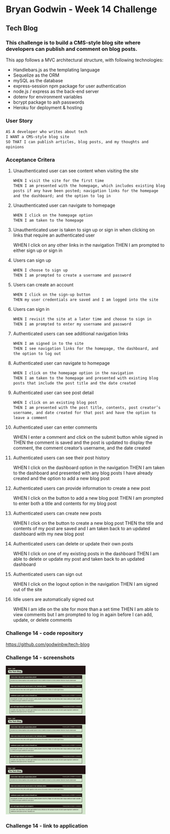 # **Bryan Godwin - Week 14 Challenge**

## **Tech Blog**

### This challenge is to build a CMS-style blog site where developers can publish and comment on blog posts.

This app follows a MVC architectural structure, with following technologies:

- Handlebars.js as the templating language
- Sequelize as the ORM
- mySQL as the database
- express-session npm package for user authentication
- node.js / express as the back-end server
- dotenv for environment variables
- bcrypt package to ash passwords
- Heroku for deployment & hosting

### **User Story**

    AS A developer who writes about tech
    I WANT a CMS-style blog site
    SO THAT I can publish articles, blog posts, and my thoughts and opinions

### **Acceptance Critera**

1.  Unauthenticated user can see content when visiting the site

        WHEN I visit the site for the first time
        THEN I am presented with the homepage, which includes existing blog posts if any have been posted; navigation links for the homepage and the dashboard; and the option to log in

2.  Unauthenticated user can navigate to homepage

        WHEN I click on the homepage option
        THEN I am taken to the homepage

3.  Unauthenticated user is taken to sign up or sign in when clicking on links that require an authenticated user

    WHEN I click on any other links in the navigation
    THEN I am prompted to either sign up or sign in

4.  Users can sign up

        WHEN I choose to sign up
        THEN I am prompted to create a username and password

5.  Users can create an account

        WHEN I click on the sign-up button
        THEN my user credentials are saved and I am logged into the site

6.  Users can sign in

        WHEN I revisit the site at a later time and choose to sign in
        THEN I am prompted to enter my username and password

7.  Authenticated users can see additional navigation links

        WHEN I am signed in to the site
        THEN I see navigation links for the homepage, the dashboard, and the option to log out

8.  Authenticated user can navigate to homepage

        WHEN I click on the homepage option in the navigation
        THEN I am taken to the homepage and presented with existing blog posts that include the post title and the date created

9.  Authenticated user can see post detail

        WHEN I click on an existing blog post
        THEN I am presented with the post title, contents, post creator’s username, and date created for that post and have the option to leave a comment

10. Authenticated user can enter comments

    WHEN I enter a comment and click on the submit button while signed in
    THEN the comment is saved and the post is updated to display the comment, the comment creator’s username, and the date created

11. Authenticated users can see their post history

    WHEN I click on the dashboard option in the navigation
    THEN I am taken to the dashboard and presented with any blog posts I have already created and the option to add a new blog post

12. Authenticated users can provide information to create a new post

    WHEN I click on the button to add a new blog post
    THEN I am prompted to enter both a title and contents for my blog post

13. Authenticated users can create new posts

    WHEN I click on the button to create a new blog post
    THEN the title and contents of my post are saved and I am taken back to an updated dashboard with my new blog post

14. Authenticated users can delete or update their own posts

    WHEN I click on one of my existing posts in the dashboard
    THEN I am able to delete or update my post and taken back to an updated dashboard

15. Authenticated users can sign out

    WHEN I click on the logout option in the navigation
    THEN I am signed out of the site

16. Idle users are automatically signed out

    WHEN I am idle on the site for more than a set time
    THEN I am able to view comments but I am prompted to log in again before I can add, update, or delete comments

### **Challenge 14 - code repository**

<https://github.com/godwinbw/tech-blog>

### **Challenge 14 - screenshots**

<img src="./screenshot-1.png" style="width: 50%; height=auto;">

<img src="./screenshot-1.png" style="width: 50%; height=auto;">

<img src="./screenshot-1.png" style="width: 50%; height=auto;">

### Challenge 14 - link to application

<!---
<https://streamable.com/jklj1y>
-->
